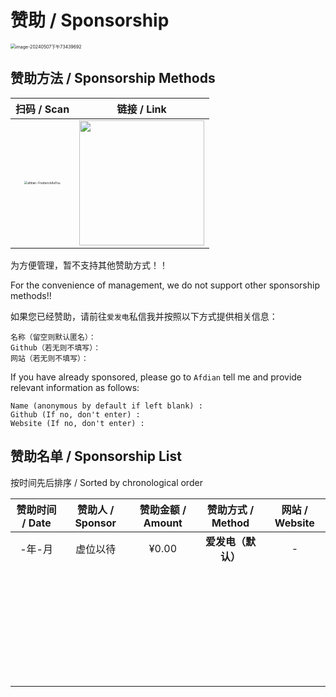 # 赞助 / Sponsorship

<img src="https://cdn.jsdelivr.net/gh/FrederickAsYou/upyun-rhimgcdn@img/upload/202405071934732.png" alt="image-20240507下午73439692" style="zoom:50%;" />


## 赞助方法 / Sponsorship Methods

|                         扫码 / Scan                          |                         链接 / Link                          |
| :----------------------------------------------------------: | :----------------------------------------------------------: |
| <img src="https://cdn.jsdelivr.net/gh/FrederickAsYou/upyun-rhimgcdn@img/upload/202405071641332.jpeg" alt="afdian-FrederickAsYou" style="zoom:30%;" /> | <a href="https://afdian.net/a/se7entin"> <img width="200" src="https://pic1.afdiancdn.com/static/img/welcome/button-sponsorme.png" alt=""></a > |

为方便管理，暂不支持其他赞助方式！！

For the convenience of management, we do not support other sponsorship methods!!

如果您已经赞助，请前往`爱发电`私信我并按照以下方式提供相关信息：

```Chat
名称（留空则默认匿名）：
Github（若无则不填写）：
网站（若无则不填写）：
```

If you have already sponsored, please go to `Afdian` tell me and provide relevant information as follows:

```Chat
Name (anonymous by default if left blank) :
Github (If no, don't enter) :
Website (If no, don't enter) :
```

## 赞助名单 / Sponsorship List

按时间先后排序 / Sorted by chronological order

| 赞助时间 / Date | 赞助人 / Sponsor | 赞助金额 / Amount | 赞助方式 / Method  | 网站 / Website |
| :-------------: | :--------------: | :---------------: | :----------------: | :------------: |
|     -年-月      |     虚位以待     |       ¥0.00       | **爱发电（默认）** |       -        |
|                 |                  |                   |                    |                |
|                 |                  |                   |                    |                |
|                 |                  |                   |                    |                |
|                 |                  |                   |                    |                |
|                 |                  |                   |                    |                |
|                 |                  |                   |                    |                |
|                 |                  |                   |                    |                |
|                 |                  |                   |                    |                |
|                 |                  |                   |                    |                |
|                 |                  |                   |                    |                |
|                 |                  |                   |                    |                |
|                 |                  |                   |                    |                |
|                 |                  |                   |                    |                |
|                 |                  |                   |                    |                |
|                 |                  |                   |                    |                |
|                 |                  |                   |                    |                |
|                 |                  |                   |                    |                |
|                 |                  |                   |                    |                |
|                 |                  |                   |                    |                |
|                 |                  |                   |                    |                |
|                 |                  |                   |                    |                |
|                 |                  |                   |                    |                |
|                 |                  |                   |                    |                |
|                 |                  |                   |                    |                |
|                 |                  |                   |                    |                |
|                 |                  |                   |                    |                |
|                 |                  |                   |                    |                |
|                 |                  |                   |                    |                |
|                 |                  |                   |                    |                |
|                 |                  |                   |                    |                |
|                 |                  |                   |                    |                |
|                 |                  |                   |                    |                |
